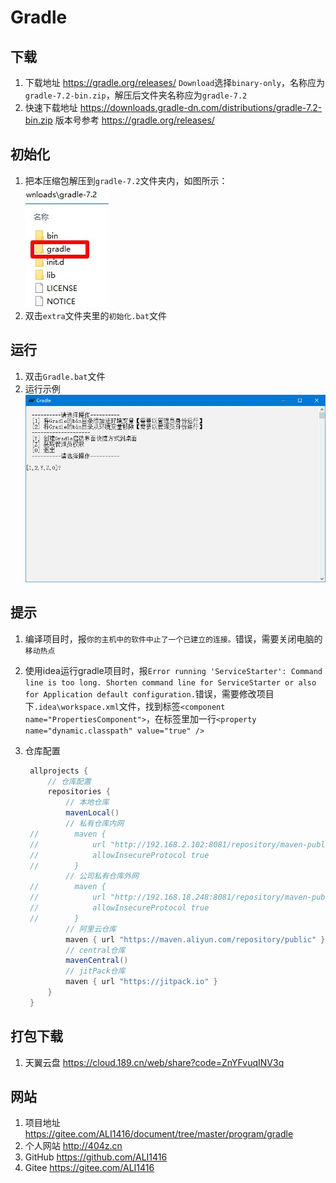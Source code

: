 # Gradle

## 下载

1. 下载地址 <https://gradle.org/releases/> `Download`选择`binary-only`，名称应为`gradle-7.2-bin.zip`，解压后文件夹名称应为`gradle-7.2`
2. 快速下载地址 <https://downloads.gradle-dn.com/distributions/gradle-7.2-bin.zip> 版本号参考 <https://gradle.org/releases/>

## 初始化

1. 把本压缩包解压到`gradle-7.2`文件夹内，如图所示：  
![初始化示例](img/初始化示例.jpg)
2. 双击`extra`文件夹里的`初始化.bat`文件

## 运行

1. 双击`Gradle.bat`文件
2. 运行示例  
![运行示例](img/运行示例.jpg)

## 提示

1. 编译项目时，报`你的主机中的软件中止了一个已建立的连接。`错误，需要关闭电脑的`移动热点`
2. 使用idea运行gradle项目时，报`Error running 'ServiceStarter': Command line is too long. Shorten command line for ServiceStarter or also for Application default configuration.`错误，需要修改项目下`.idea\workspace.xml`文件，找到标签`<component name="PropertiesComponent">`，在标签里加一行`<property name="dynamic.classpath" value="true" />`
3. 仓库配置

   ```gradle
    allprojects {
        // 仓库配置
        repositories {
            // 本地仓库
            mavenLocal()
            // 私有仓库内网
    //        maven {
    //            url "http://192.168.2.102:8081/repository/maven-public/"
    //            allowInsecureProtocol true
    //        }
            // 公司私有仓库外网
    //        maven {
    //            url "http://192.168.18.248:8081/repository/maven-public/"
    //            allowInsecureProtocol true
    //        }
            // 阿里云仓库
            maven { url "https://maven.aliyun.com/repository/public" }
            // central仓库
            mavenCentral()
            // jitPack仓库
            maven { url "https://jitpack.io" }
        }
    }
   ```

## 打包下载

1. 天翼云盘 <https://cloud.189.cn/web/share?code=ZnYFvuqINV3q>

## 网站

1. 项目地址 <https://gitee.com/ALI1416/document/tree/master/program/gradle>
2. 个人网站 <http://404z.cn>
3. GitHub <https://github.com/ALI1416>
4. Gitee <https://gitee.com/ALI1416>

